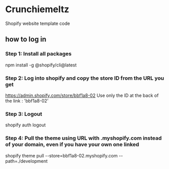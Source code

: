 # Crunchiemeltz
Shopify website template code

## how to log in 

### Step 1: Install all packages
npm install -g @shopify/cli@latest

### Step 2: Log into shopify and copy the store ID from the URL you get
https://admin.shopify.com/store/bbf1a8-02
Use only the ID at the back of the link : 'bbf1a8-02'

### Step 3: Logout
shopify auth logout

### Step 4: Pull the theme using URL with .myshopify.com instead of your domain, even if you have your own one linked
shopify theme pull --store=bbf1a8-02.myshopify.com --path=./development
